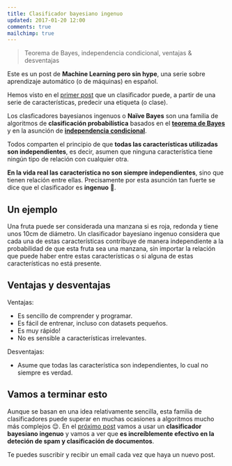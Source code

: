```yaml
---
title: Clasificador bayesiano ingenuo
updated: 2017-01-20 12:00
comments: true
mailchimp: true
---
```


> Teorema de Bayes, independencia condicional, ventajas & desventajas

Este es un post de **Machine Learning pero sin hype**, una serie sobre aprendizaje automático (o de máquinas) en español.

Hemos visto en el [primer post](introduccion-machine-learning-sin-hype) que un clasificador puede, a partir de una serie de características, predecir una etiqueta (o clase).

Los clasficadores bayesianos ingenuos o **Naïve Bayes** son una familia de algoritmos de **clasificación probabilística** basados en el [**teorema de Bayes**](https://es.wikipedia.org/wiki/Teorema_de_Bayes) y en la asunción de [**independencia condicional**](https://es.wikipedia.org/wiki/Independencia_condicional).

Todos comparten el principio de que **todas las características utilizadas son independientes**, es decir, asumen que ninguna característica tiene ningún tipo de relación con cualquier otra.

**En la vida real las característica no son siempre independientes**, sino que tienen relación entre ellas. Precisamente por esta asunción tan fuerte se dice que el clasificador es **ingenuo** 🤔.

<div class="divider"></div>

## Un ejemplo

Una fruta puede ser considerada una manzana si es roja, redonda y tiene unos 10cm de diámetro. Un clasificador bayesiano ingenuo considera que cada una de estas características contribuye de manera independiente a la probabilidad de que esta fruta sea una manzana, sin importar la relación que puede haber entre estas características o si alguna de estas características no está presente.

<div class="divider"></div>

## Ventajas y desventajas

Ventajas:

- Es sencillo de comprender y programar.
- Es fácil de entrenar, incluso con datasets pequeños.
- Es muy rápido!
- No es sensible a características irrelevantes.

Desventajas:

- Asume que todas las característica son independientes, lo cual no siempre es verdad.

<div class="divider"></div>

## Vamos a terminar esto

Aunque se basan en una idea relativamente sencilla, esta familia de clasificadores puede superar en muchas ocasiones a algoritmos mucho más complejos 😌. En el [próximo post](filtro-spam-machine-learning) vamos a usar un **clasificador bayesiano ingenuo** y vamos a ver que **es increíblemente efectivo en la deteción de spam y clasificación de documentos**.

Te puedes suscribir y recibir un email cada vez que haya un nuevo post.
